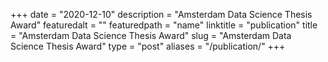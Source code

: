+++
date = "2020-12-10"
description = "Amsterdam Data Science Thesis Award"
featuredalt = ""
featuredpath = "name"
linktitle = "publication"
title = "Amsterdam Data Science Thesis Award"
slug = "Amsterdam Data Science Thesis Award"
type = "post"
aliases = "/publication/"
+++
